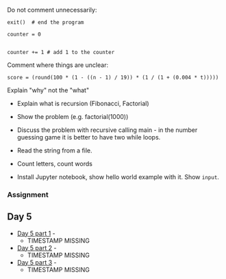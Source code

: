 
Do not comment unnecessarily:

```
exit()  # end the program
```

```
counter = 0


counter += 1 # add 1 to the counter
```

Comment where things are unclear:

```
score = (round(100 * (1 - ((n - 1) / 19)) * (1 / (1 + (0.004 * t)))))
```

Explain "why" not the "what"


* Explain what is recursion (Fibonacci, Factorial)
* Show the problem (e.g. factorial(1000))
* Discuss the problem with recursive calling main - in the number guessing game it is better to have two while loops.

* Read the string from a file.

* Count letters, count words


* Install Jupyter notebook, show hello world example with it. Show `input`.


### Assignment


## Day 5

* [Day 5 part 1]() -
    * TIMESTAMP MISSING
* [Day 5 part 2]() -
    * TIMESTAMP MISSING
* [Day 5 part 3]() -
    * TIMESTAMP MISSING
